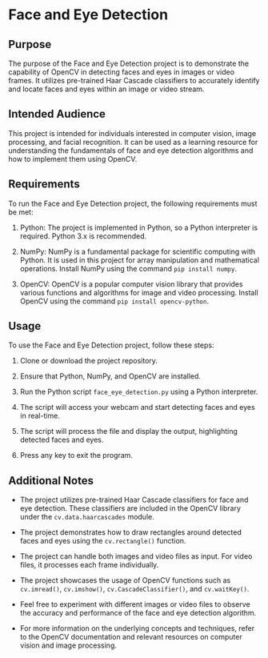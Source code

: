 # Face and Eye Detection

## Purpose

The purpose of the Face and Eye Detection project is to demonstrate the capability of OpenCV in detecting faces and eyes in images or video frames. It utilizes pre-trained Haar Cascade classifiers to accurately identify and locate faces and eyes within an image or video stream.

## Intended Audience

This project is intended for individuals interested in computer vision, image processing, and facial recognition. It can be used as a learning resource for understanding the fundamentals of face and eye detection algorithms and how to implement them using OpenCV.

## Requirements

To run the Face and Eye Detection project, the following requirements must be met:

1. Python: The project is implemented in Python, so a Python interpreter is required. Python 3.x is recommended.

2. NumPy: NumPy is a fundamental package for scientific computing with Python. It is used in this project for array manipulation and mathematical operations. Install NumPy using the command `pip install numpy`.

3. OpenCV: OpenCV is a popular computer vision library that provides various functions and algorithms for image and video processing. Install OpenCV using the command `pip install opencv-python`.

## Usage

To use the Face and Eye Detection project, follow these steps:

1. Clone or download the project repository.

2. Ensure that Python, NumPy, and OpenCV are installed.

3. Run the Python script `face_eye_detection.py` using a Python interpreter.

4. The script will access your webcam and start detecting faces and eyes in real-time.

5. The script will process the file and display the output, highlighting detected faces and eyes.

6. Press any key to exit the program.

## Additional Notes

- The project utilizes pre-trained Haar Cascade classifiers for face and eye detection. These classifiers are included in the OpenCV library under the `cv.data.haarcascades` module.

- The project demonstrates how to draw rectangles around detected faces and eyes using the `cv.rectangle()` function.

- The project can handle both images and video files as input. For video files, it processes each frame individually.

- The project showcases the usage of OpenCV functions such as `cv.imread()`, `cv.imshow()`, `cv.CascadeClassifier()`, and `cv.waitKey()`.

- Feel free to experiment with different images or video files to observe the accuracy and performance of the face and eye detection algorithm.

- For more information on the underlying concepts and techniques, refer to the OpenCV documentation and relevant resources on computer vision and image processing.